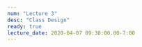 ```yaml
---
num: "Lecture 3"
desc: "Class Design"
ready: true
lecture_date: 2020-04-07 09:30:00.00-7:00
---
```


